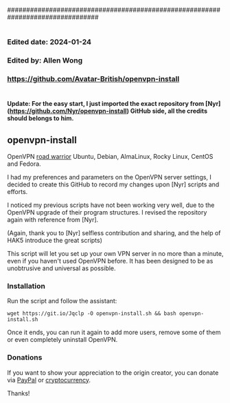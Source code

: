 ################################################################################
#
###	Edited date:	2024-01-24
###	Edited by:	Allen Wong
###	https://github.com/Avatar-British/openvpn-install
#

**Update: For the easy start, I just imported the exact repository from [Nyr] (https://github.com/Nyr/openvpn-install) GitHub side, all the credits should belongs to him.**

## openvpn-install
OpenVPN [road warrior](http://en.wikipedia.org/wiki/Road_warrior_%28computing%29) Ubuntu, Debian, AlmaLinux, Rocky Linux, CentOS and Fedora.

I had my preferences and parameters on the OpenVPN server settings, 
I decided to create this GitHub to record my changes upon [Nyr] scripts and efforts.

I noticed my previous scripts have not been working very well, due to the OpenVPN upgrade of their program structures.
I revised the repository again with reference from [Nyr].

(Again, thank you to [Nyr] selfless contribution and sharing, and the help of HAK5 introduce the great scripts)

This script will let you set up your own VPN server in no more than a minute, even if you haven't used OpenVPN before. 
It has been designed to be as unobtrusive and universal as possible.


### Installation
Run the script and follow the assistant:

`wget https://git.io/Jqclp -O openvpn-install.sh && bash openvpn-install.sh`

Once it ends, you can run it again to add more users, remove some of them or even completely uninstall OpenVPN.


### Donations

If you want to show your appreciation to the origin creator, you can donate via [PayPal](https://www.paypal.com/cgi-bin/webscr?cmd=_s-xclick&hosted_button_id=VBAYDL34Z7J6L) or [cryptocurrency](https://pastebin.com/raw/M2JJpQpC).

Thanks!
